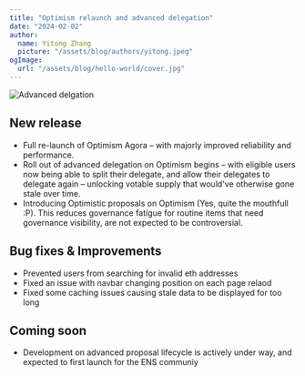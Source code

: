 ```yaml
---
title: "Optimism relaunch and advanced delegation"
date: "2024-02-02"
author:
  name: Yitong Zhang
  picture: "/assets/blog/authors/yitong.jpeg"
ogImage:
  url: "/assets/blog/hello-world/cover.jpg"
---
```


![Advanced delgation](/assets/changelog/2024-01-03.png)

## New release

- Full re-launch of Optimism Agora – with majorly improved reliability and performance.
- Roll out of advanced delegation on Optimism begins – with eligible users now being able to split their delegate, and allow their delegates to delegate again – unlocking votable supply that would've otherwise gone stale over time.
- Introducing Optimistic proposals on Optimism (Yes, quite the mouthfull :P). This reduces governance fatigue for routine items that need governance visibility, are not expected to be controversial.

## Bug fixes & Improvements
- Prevented users from searching for invalid eth addresses
- Fixed an issue with navbar changing position on each page relaod
- Fixed some caching issues causing stale data to be displayed for too long

## Coming soon
- Development on advanced proposal lifecycle is actively under way, and expected to first launch for the ENS communiy